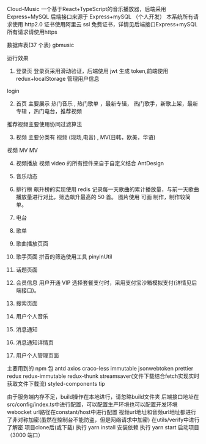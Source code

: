 Cloud-Music
一个基于React+TypeScript的音乐播放器，后端采用Express+MySQL
后端接口来源于
Express+mySQL （个人开发）
本系统所有请求使用 http2.0 证书使用阿里云 ssl 免费证书，详情见后端接口Express+mySQL 所有请求请使用https

数据库表(37 个表)
gbmusic

运行效果
1. 登录页
登录页采用滑动验证，后端使用 jwt 生成 token,前端使用 redux+localStorage 管理用户信息

login

2. 首页
主要展示 热门音乐 , 热门歌单 ，最新专辑， 热门歌手，新歌上架，最新专辑 ，热门电台，推荐视频

推荐视频主要使用协同过滤算法




3. 视频
主要分类有 视频 (现场,电音) , MV(日韩，欧美，华语)

视频 
MV
MV

4. 视频播放
视频 video 的所有控件来自于自定义结合 AntDesign



5. 音乐动态


6. 排行榜
飙升榜的实现使用 redis 记录每一天歌曲的累计播放量，与前一天歌曲播放量进行对比，筛选飙升最高的 50 首。 图片使用 可画 制作，制作较简单。



7. 电台


8. 歌单


9. 歌曲播放页面


10. 歌手页面
拼音的筛选使用工具 pinyinUtil



11. 话题页面


12. 会员信息
用户开通 VIP 选择套餐支付时，采用支付宝沙箱模拟支付(详情见后端接口)。



13. 搜索页面


14. 用户个人音乐


15. 消息通知


16. 消息通知详情页


17. 用户个人管理页面


主要用到的 npm 包
antd
axios
craco-less
immutable
jsonwebtoken
prettier
redux
redux-immutable
redux-thunk
streamsaver(文件下载结合fetch实现实时获取文件下载流)
styled-components
tip

由于服务端内存不足，build操作在本地进行，请忽略build文件夹
后端接口地址在src/config/index.ts中进行配置，可以配置生产环境也可以配置开发环境
webocket url路径在constant/host中进行配置
视频url地址和音频url地址都进行了非对称加密(虽然在控制台不能防盗，但是网络请求中加密) 在utils/verify中进行了解密
项目clone后(或下载)
执行 yarn install 安装依赖
执行 yarn start 启动项目（3000 端口）